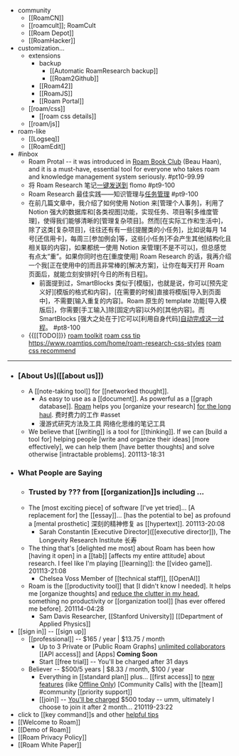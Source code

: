 - community 
    - [[RoamCN]]
    - [[roamcult]]; RoamCult
    - [[Roam Depot]]
    - [[RoamHacker]]
- customization...
    - extensions
        - backup
            - [[Automatic RoamResearch backup]]
            - [[Roam2Github]]
        - [[Roam42]]
        - [[RoamJS]]
        - [[Roam Portal]]
    - [[roam/css]]
        - [[roam css details]]
    - [[roam/js]]
- roam-like
    - [[Logseq]]
    - [[RoamEdit]]
- #inbox
    - Roam Protal -- it was introduced in [Roam Book Club](https://chrome.google.com/webstore/detail/roam-portal/kgkmjbhbdakcdfkkgmmihcceekcdmefe?hl=en) (Beau Haan), and it is a must-have, essential tool for everyone who takes roam and knowledge management system seriously. #pt10-99.99
    - 将 Roam Research 笔记[一键发送到](https://sspai.com/post/65939) flomo #pt9-100
    - Roam Research 最佳实践——知识管理与[任务管理](https://www.zhihu.com/question/384453977/answer/1817476739) #pt9-100
    - 在前几篇文章中，我介绍了如何使用 Notion 来[管理个人事务]，利用了 Notion 强大的数据库和[各类视图]功能，实现任务、项目等[多维度管理]，使得我们能够清晰的[管理复杂项目]。然而[在实际工作和生活中]，除了这类[复杂项目]，往往还有有一些[提醒类的小任务]，比如说每月 14 号[还信用卡]，每周三[参加例会]等，这些[小任务]不会产生其他[结构化且相关联的内容]，如果都统一使用 Notion 来管理[不是不可以]，但总感觉有点太“重”。如果你同时也在[重度使用] Roam Research 的话，我再介绍一个我[正在使用中的]而且非常棒的[解决方案]，让你在每天打开 Roam 页面后，就能立刻安排好[今日的所有日程]。
        - 前面提到过，SmartBlocks 类似于[模版]，也就是说，你可以[预先定义好][模版的格式和内容]，[在需要的时候]直接将模版[导入到页面中]，不需要[输入重复的内容]。Roam 原生的 template 功能[导入模版后]，你需要[手工输入]除[固定内容]以外的[其他内容]。而 SmartBlocks [强大之处在于]它可以[利用自身代码][自动完成这一过程](https://zhuanlan.zhihu.com/p/362597580)。 #pt8-100
    - {{[[TODO]]}} [roam toolkit](https://chrome.google.com/webstore/detail/roam-toolkit/ebckolanhdjilblnkcgcgifaikppnhba) 
[roam css tip](https://www.notion.so/Roam-CSS-d8d781a01a3b4fd9a46d5fb2dd10e7c6) 
https://www.roamtips.com/home/roam-research-css-styles
[roam css recommend](https://nesslabs.com/the-best-css-themes-for-roam-research)
- ---
- ### [About Us]([[about us]])
    - A [[note-taking tool]] for [[networked thought]].
        - As easy to use as a [[document]]. As powerful as a [[graph database]].
[Roam](https://roamresearch.com/) helps you [organize your research] [for the long haul](https://roamresearch.com/assets/images/Roam-Group-min.png). 费时费力的工作 #asset
        - 漫游式研究方法及工具
网络化思维的笔记工具
    - We believe that [[writing]] is a tool for [[thinking]]. If we can [build a tool for] helping people [write and organize their ideas] [more effectively], we can help them [have better thoughts] and solve otherwise [intractable problems].
201113-18:31
- ### What People are Saying
    - ### Trusted by ??? from [[organization]]s including ...
    - The [most exciting piece] of software [I've yet tried]... [A replacement for] the [[essay]]... [has the potential to be] as profound a [mental prosthetic] 深刻的精神修复 as [[hypertext]].
201113-20:08
        - Sarah Constantin
[Executive Director]([[executive director]]), The Longevity Research Institute 长寿
    - The thing that's [delighted me most] about Roam has been how [having it open] in a [[tab]] [affects my entire attitude] about research. I feel like I'm playing [[learning]]: the [[video game]].
201113-21:08
        - Chelsea Voss
Member of [[technical staff]], [[OpenAI]]
    - Roam is the [[productivity tool]] that [I didn't know I needed]. It helps me [organize thoughts] and [reduce the clutter in my head](((VMLIk_QqI))), something no productivity or [[organization tool]] [has ever offered me before].
201114-04:28
        - Sam Davis
Researcher, [[Stanford University]] [[Department of Applied Physics]]
- [[sign in]] -- [[sign up]]
    - [[professional]] -- $165 / year | $13.75 / month
        - Up to 3 Private or [Public Roam Graphs]
[unlimited collaborators]([[collaborator]])
[[API access]] and [Apps] __Coming Soon__
        - Start [[free trial]] -- You'll be charged after 31 days
    - Believer -- $500/5 years | $8.33 / month, $100 / year 
        - Everything in [[standard plan]] plus...
[[first access]] to [new features]([[feature]]) (like [Offline Only]([[offline]]))
[Community Calls] with the [[team]] #community 
[[priority support]]
        - [[join]] -- [You'll be charged]([[charged]]) $500 today -- umm, ultimately I choose to join it after 2 month...
210119-23:22
- click to [[key command]]s and other [helpful tips]([[tip]]) 
- [[Welcome to Roam]]
- [[Demo of Roam]]
- [[Roam Privacy Policy]]
- [[Roam White Paper]]
